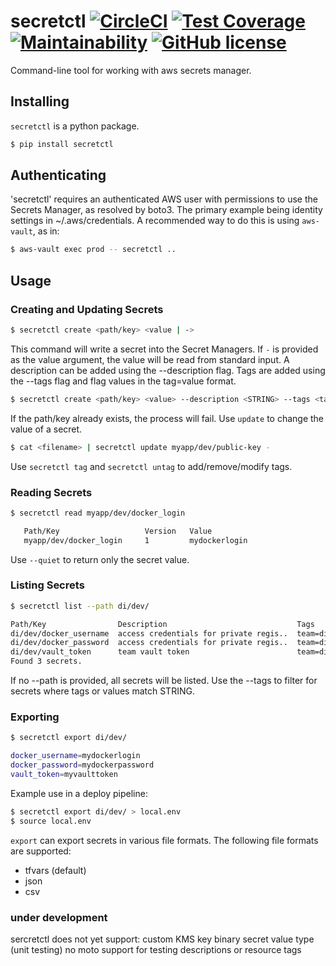 # secretctl [![CircleCI](https://circleci.com/gh/ncheneweth/secretctl.svg?style=svg)](https://circleci.com/gh/ncheneweth/secretctl) [![Test Coverage](https://api.codeclimate.com/v1/badges/01a1314e60921919bb12/test_coverage)](https://codeclimate.com/github/ncheneweth/secretctl/test_coverage) [![Maintainability](https://api.codeclimate.com/v1/badges/01a1314e60921919bb12/maintainability)](https://codeclimate.com/github/ncheneweth/secretctl/maintainability) [![GitHub license](https://img.shields.io/badge/license-MIT-blue.svg)](https://raw.githubusercontent.com/feedyard/circleci-base-agent/master/LICENSE)
Command-line tool for working with aws secrets manager.

## Installing

`secretctl` is a python package.

```bash
$ pip install secretctl
```

## Authenticating

'secretctl' requires an authenticated AWS user with permissions to use the Secrets Manager, as resolved by boto3.
The primary example being identity settings in ~/.aws/credentials. A recommended way to do this is using `aws-vault`,
as in:

```bash
$ aws-vault exec prod -- secretctl ..
```

## Usage

### Creating and Updating Secrets

```bash
$ secretctl create <path/key> <value | ->
```

This command will write a secret into the Secret Managers. If `-` is provided as the value argument, the value will be read from standard input. A description can be added using the --description flag. Tags are added using the --tags flag
and flag values in the tag=value format.

```bash
$ secretctl create <path/key> <value> --description <STRING> --tags <tag>=<value>, ..
```

If the path/key already exists, the process will fail. Use `update` to change the value of a
secret.

```bash
$ cat <filename> | secretctl update myapp/dev/public-key -
```
Use `secretctl tag` and `secretctl untag` to add/remove/modify tags.

### Reading Secrets

```bash
$ secretctl read myapp/dev/docker_login

   Path/Key                   Version   Value
   myapp/dev/docker_login     1         mydockerlogin
```
Use `--quiet` to return only the secret value.

### Listing Secrets

```bash
$ secretctl list --path di/dev/

Path/Key                Description                             Tags
di/dev/docker_username  access credentials for private regis..  team=di, circleci-context=team-di
di/dev/docker_password  access credentials for private regis..  team=di, circleci-context=team-di
di/dev/vault_token      team vault token                        team=di, circleci-context=team-di
Found 3 secrets.
```

If no --path is provided, all secrets will be listed. Use the --tags <STRING> to filter for secrets where tags or values
match STRING.

### Exporting
```bash
$ secretctl export di/dev/

docker_username=mydockerlogin
docker_password=mydockerpassword
vault_token=myvaulttoken
```

Example use in a deploy pipeline:
```bash
$ secretctl export di/dev/ > local.env
$ source local.env
```

`export` can export secrets in various file formats. The following
file formats are supported:

* tfvars (default)
* json
* csv



### under development

sercretctl does not yet support:
custom KMS key
binary secret value type
(unit testing) no moto support for testing descriptions or resource tags
